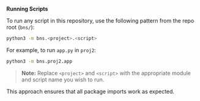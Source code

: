 **Running Scripts**

To run any script in this repository, use the following pattern from the repo root (`bns/`):

```sh
python3 -m bns.<project>.<script>
```

For example, to run `app.py` in `proj2`:

```sh
python3 -m bns.proj2.app
```

> **Note:** Replace `<project>` and `<script>` with the appropriate module and script name you wish to run.

This approach ensures that all package imports work as expected.